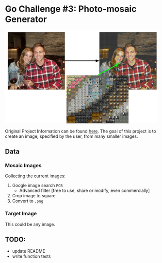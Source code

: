 [//]: # (Image References)
[image_overview]: ./misc/golang_c3_overview.png

# Go Challenge #3: Photo-mosaic Generator
![before and after][image_overview] 

Original Project Information can be found [here](http://golang-challenge.org/go-challenge3/). The goal of this project is to create an image, specified by the user, from many smaller images.


## Data
### Mosaic Images
Collecting the current images:
1. Google image search `PCB`
    - Advanced filter [free to use, share or modify, even commercially]
2. Crop image to square
3. Convert to `.png`

### Target Image
This could be any image.


## TODO:
- update README
- write function tests